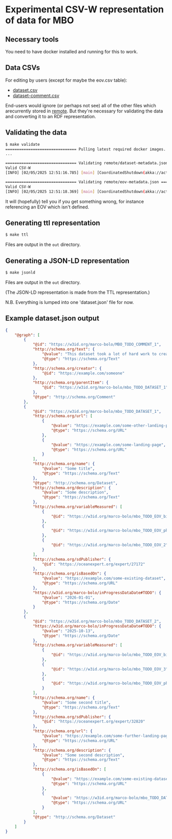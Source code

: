 # Experimental CSV-W representation of data for MBO

## Necessary tools

You need to have docker installed and running for this to work.

## Data CSVs

For editing by users (except for maybe the eov.csv table):

* [dataset.csv](./dataset.csv)
* [dataset-comment.csv](./dataset-comment.csv)

End-users would ignore (or perhaps not see) all of the other files which arecurrently stored in [remote](./remote/). But they're necessary for validating the data and converting it to an RDF representation.

## Validating the data

```bash
$ make validate
=============================== Pulling latest required docker images. ===============================
...

=============================== Validating remote/dataset-metadata.json ===============================
Valid CSV-W
[INFO] [02/05/2025 12:51:16.785] [main] [CoordinatedShutdown(akka://actor-system)] Running CoordinatedShutdown with reason [ActorSystemTerminateReason]

=============================== Validating remote/eov-metadata.json ===============================
Valid CSV-W
[INFO] [02/05/2025 12:51:18.369] [main] [CoordinatedShutdown(akka://actor-system)] Running CoordinatedShutdown with reason [ActorSystemTerminateReason]
```

It will (hopefully) tell you if you get something wrong, for instance referencing an EOV which isn't defined.

## Generating ttl representation

```bash
$ make ttl
```

Files are output in the `out` directory.

## Generating a JSON-LD representation

```bash
$ make jsonld
```

Files are output in the `out` directory. 

(The JSON-LD representation is made from the TTL representation.)

N.B. Everything is lumped into one 'dataset.json' file for now.

## Example dataset.json output

```json
{
    "@graph": [
        {
            "@id": "https://w3id.org/marco-bolo/MBO_TODO_COMMENT_1",
            "http://schema.org/text": {
                "@value": "This dataset took a lot of hard work to create.",
                "@type": "https://schema.org/Text"
            },
            "http://schema.org/creator": {
                "@id": "https://example.com/someone"
            },
            "http://schema.org/parentItem": {
                "@id": "https://w3id.org/marco-bolo/mbo_TODO_DATASET_1"
            },
            "@type": "http://schema.org/Comment"
        },
        {
            "@id": "https://w3id.org/marco-bolo/mbo_TODO_DATASET_1",
            "http://schema.org/url": [
                {
                    "@value": "https://example.com/some-other-landing-page",
                    "@type": "https://schema.org/URL"
                },
                {
                    "@value": "https://example.com/some-landing-page",
                    "@type": "https://schema.org/URL"
                }
            ],
            "http://schema.org/name": {
                "@value": "Some title",
                "@type": "https://schema.org/Text"
            },
            "@type": "http://schema.org/Dataset",
            "http://schema.org/description": {
                "@value": "Some description",
                "@type": "https://schema.org/Text"
            },
            "http://schema.org/variableMeasured": [
                {
                    "@id": "https://w3id.org/marco-bolo/mbo_TODO_EOV_bio_8"
                },
                {
                    "@id": "https://w3id.org/marco-bolo/mbo_TODO_EOV_phys_3"
                },
                {
                    "@id": "https://w3id.org/marco-bolo/mbo_TODO_EOV_2"
                }
            ],
            "http://schema.org/sdPublisher": {
                "@id": "https://oceanexpert.org/expert/27172"
            },
            "http://schema.org/isBasedOn": {
                "@value": "https://example.com/some-existing-dataset",
                "@type": "https://schema.org/URL"
            },
            "https://w3id.org/marco-bolo/inProgressDataDate#TODO": {
                "@value": "2026-01-01",
                "@type": "https://schema.org/Date"
            }
        },
        {
            "@id": "https://w3id.org/marco-bolo/mbo_TODO_DATASET_2",
            "https://w3id.org/marco-bolo/inProgressDataDate#TODO": {
                "@value": "2025-10-13",
                "@type": "https://schema.org/Date"
            },
            "http://schema.org/variableMeasured": [
                {
                    "@id": "https://w3id.org/marco-bolo/mbo_TODO_EOV_bio_2"
                },
                {
                    "@id": "https://w3id.org/marco-bolo/mbo_TODO_EOV_3"
                },
                {
                    "@id": "https://w3id.org/marco-bolo/mbo_TODO_EOV_phys_5"
                }
            ],
            "http://schema.org/name": {
                "@value": "Some second title",
                "@type": "https://schema.org/Text"
            },
            "http://schema.org/sdPublisher": {
                "@id": "https://oceanexpert.org/expert/32820"
            },
            "http://schema.org/url": {
                "@value": "https://example.com/some-further-landing-page",
                "@type": "https://schema.org/URL"
            },
            "http://schema.org/description": {
                "@value": "Some second description",
                "@type": "https://schema.org/Text"
            },
            "http://schema.org/isBasedOn": [
                {
                    "@value": "https://example.com/some-existing-dataset",
                    "@type": "https://schema.org/URL"
                },
                {
                    "@value": "https://w3id.org/marco-bolo/mbo_TODO_DATASET_1",
                    "@type": "https://schema.org/URL"
                }
            ],
            "@type": "http://schema.org/Dataset"
        }
    ]
}
```

